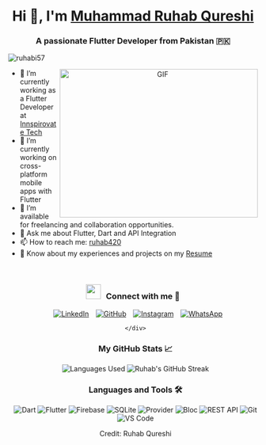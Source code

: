 <h1 align="center">Hi 👋, I'm <a href="https://github.com/ruhabi57" target="blank">Muhammad Ruhab Qureshi</a></h1>
<h3 align="center">A passionate Flutter Developer from Pakistan 🇵🇰</h3>

<p align="left"> <img src="https://komarev.com/ghpvc/?username=ruhabi57&label=Profile%20views&color=0e75b6&style=flat" alt="ruhabi57" /> </p>

<a target="_blank" align="center">
  <img align="right" top="500" height="300" width="400" alt="GIF" src="https://media.giphy.com/media/SWoSkN6DxTszqIKEqv/giphy.gif">
</a>

- 🔭 I’m currently working as a Flutter Developer at <a href="https://innspirovatetech.com/" target="blank">Innspirovate Tech</a>
- 🌱 I’m currently working on cross-platform mobile apps with Flutter
- 🤝 I’m available for freelancing and collaboration opportunities.
- 💬 Ask me about Flutter, Dart and API Integration
- 📫 How to reach me: [ruhab420](mailto:ruhab420@gmail.com)
- 📄 Know about my experiences and projects on my [Resume](https://github.com/ruhabi57/Resume/blob/main/Ruhab.pdf)

<br/>
<h3 align="center" > <img src="https://media.giphy.com/media/iY8CRBdQXODJSCERIr/giphy.gif" width="30" height="30" style="margin-right: 10px;">Connect with me 🤝 </h3>

<p align="center">
 <div align="center" class="icons-social" style="margin-left: 10px;">
        <a style="margin-left: 10px;" target="_blank" href="https://www.linkedin.com/in/muhammad-ruhab-qureshi-689044213/">
            <img src="https://img.icons8.com/doodle/40/000000/linkedin--v2.png" alt="LinkedIn"></a>
        <a style="margin-left: 10px;" target="_blank" href="https://github.com/ruhabi57">
            <img src="https://img.icons8.com/doodle/40/000000/github--v1.png" alt="GitHub"></a>
        <a style="margin-left: 10px;" target="_blank" href="https://www.instagram.com/ruhabi57/">
            <img src="https://img.icons8.com/doodle/40/000000/instagram-new--v2.png" alt="Instagram"></a>
        <a style="margin-left: 10px;" target="_blank" href="https://api.whatsapp.com/send/?phone=923060052650">
            <img src="https://img.icons8.com/doodle/40/000000/whatsapp--v2.png" alt="WhatsApp"></a>
        
    </div>
</p>

<h3 align="center">My GitHub Stats 📈</h3>
<p align="center">
  <img src="https://github-readme-stats.vercel.app/api/top-langs/?username=ruhabi57&layout=compact&cache_seconds=86400" alt="Languages Used" />
  <img src="https://github-readme-streak-stats.herokuapp.com/?user=ruhabi57&theme=radical" alt="Ruhab's GitHub Streak" />
</p>

<h3 align="center">Languages and Tools 🛠️</h3>
<p align="center">
  <img src="https://img.shields.io/badge/Dart-Advanced-blue?style=for-the-badge&logo=dart" alt="Dart" />
  <img src="https://img.shields.io/badge/Flutter-Framework-blue?style=for-the-badge&logo=flutter" alt="Flutter" />
  <img src="https://img.shields.io/badge/Firebase-Backend-yellow?style=for-the-badge&logo=firebase" alt="Firebase" />
  <img src="https://img.shields.io/badge/SQLite-Local%20Database-blue?style=for-the-badge&logo=sqlite" alt="SQLite" />
  <img src="https://img.shields.io/badge/Provider-State%20Management-blue?style=for-the-badge&logo=flutter" alt="Provider" />
  <img src="https://img.shields.io/badge/Bloc-Event%20Driven%20State%20Management-blue?style=for-the-badge&logo=bloc" alt="Bloc" />
  <img src="https://img.shields.io/badge/REST%20API-Integration-green?style=for-the-badge&logo=postman" alt="REST API" />
  <img src="https://img.shields.io/badge/Git-Version%20Control-red?style=for-the-badge&logo=git" alt="Git" />
  <img src="https://img.shields.io/badge/VS%20Code-Editor-blue?style=for-the-badge&logo=visual-studio-code" alt="VS Code" />
</p>


Credit: Ruhab Qureshi
